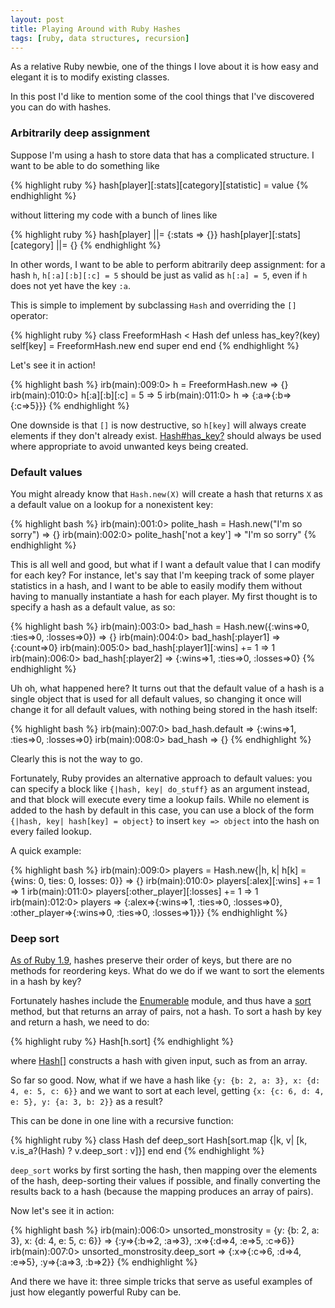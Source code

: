 ```yaml
---
layout: post
title: Playing Around with Ruby Hashes
tags: [ruby, data structures, recursion]
---
```


As a relative Ruby newbie, one of the things I love about it is how easy and elegant it is to modify existing classes.

In this post I'd like to mention some of the cool things that I've discovered you can do with hashes.

### Arbitrarily deep assignment

Suppose I'm using a hash to store data that has a complicated structure. I want to be able to do something like

{% highlight ruby %}
hash[player][:stats][category][statistic] = value
{% endhighlight %}

without littering my code with a bunch of lines like

{% highlight ruby %}
hash[player] ||= {:stats => {}}
hash[player][:stats][category] ||= {}
{% endhighlight %}

In other words, I want to be able to perform abitrarily deep assignment: for a hash `h`, `h[:a][:b][:c] = 5` should be just as valid as `h[:a] = 5`, even if `h` does not yet have the key `:a`.

This is simple to implement by subclassing `Hash` and overriding the `[]` operator:

{% highlight ruby %}
class FreeformHash < Hash
  def [](key)
    unless has_key?(key)
      self[key] = FreeformHash.new
    end
    super
  end
end
{% endhighlight %}

Let's see it in action!

{% highlight bash %}
irb(main):009:0> h = FreeformHash.new
=> {}
irb(main):010:0> h[:a][:b][:c] = 5
=> 5
irb(main):011:0> h
=> {:a=>{:b=>{:c=>5}}}
{% endhighlight %}

One downside is that `[]` is now destructive, so `h[key]` will always create elements if they don't already exist. [Hash#has_key?](http://www.ruby-doc.org/core-1.9.3/Hash.html#method-i-has_key-3F) should always be used where appropriate to avoid unwanted keys being created.

### Default values

You might already know that `Hash.new(X)` will create a hash that returns `X` as a default value on a lookup for a nonexistent key:

{% highlight bash %}
irb(main):001:0> polite_hash = Hash.new("I'm so sorry")
=> {}
irb(main):002:0> polite_hash['not a key']
=> "I'm so sorry"
{% endhighlight %}

This is all well and good, but what if I want a default value that I can modify for each key? For instance, let's say that I'm keeping track of some player statistics in a hash, and I want to be able to easily modify them without having to manually instantiate a hash for each player. My first thought is to specify a hash as a default value, as so:

{% highlight bash %}
irb(main):003:0> bad_hash = Hash.new({:wins=>0, :ties=>0, :losses=>0})
=> {}
irb(main):004:0> bad_hash[:player1]
=> {:count=>0}
irb(main):005:0> bad_hash[:player1][:wins] += 1
=> 1
irb(main):006:0> bad_hash[:player2]
=> {:wins=>1, :ties=>0, :losses=>0}
{% endhighlight %}

Uh oh, what happened here? It turns out that the default value of a hash is a single object that is used for all default values, so changing it once will change it for all default values, with nothing being stored in the hash itself:

{% highlight bash %}
irb(main):007:0> bad_hash.default
=> {:wins=>1, :ties=>0, :losses=>0}
irb(main):008:0> bad_hash
=> {}
{% endhighlight %}

Clearly this is not the way to go.

Fortunately, Ruby provides an alternative approach to default values: you can specify a block like `{|hash, key| do_stuff}` as an argument instead, and that block will execute every time a lookup fails. While no element is added to the hash by default in this case, you can use a block of the form `{|hash, key| hash[key] = object}` to insert `key => object` into the hash on every failed lookup.

A quick example:

{% highlight bash %}
irb(main):009:0> players = Hash.new{|h, k| h[k] = {wins: 0, ties: 0, losses: 0}}
=> {}
irb(main):010:0> players[:alex][:wins] += 1
=> 1
irb(main):011:0> players[:other_player][:losses] += 1
=> 1
irb(main):012:0> players
=> {:alex=>{:wins=>1, :ties=>0, :losses=>0}, :other_player=>{:wins=>0, :ties=>0, :losses=>1}}}
{% endhighlight %}

### Deep sort

[As of Ruby 1.9](http://www.igvita.com/2009/02/04/ruby-19-internals-ordered-hash/), hashes preserve their order of keys, but there are no methods for reordering keys. What do we do if we want to sort the elements in a hash by key?

Fortunately hashes include the [Enumerable](http://www.ruby-doc.org/core-1.9.3/Enumerable.html) module, and thus have a [sort](http://www.ruby-doc.org/core-1.9.3/Enumerable.html#method-i-sort) method, but that returns an array of pairs, not a hash. To sort a hash by key and return a hash, we need to do:

{% highlight ruby %}
Hash[h.sort]
{% endhighlight %}

where [Hash[]](http://www.ruby-doc.org/core-1.9.3/Hash.html#method-c-5B-5D) constructs a hash with given input, such as from an array.

So far so good. Now, what if we have a hash like `{y: {b: 2, a: 3}, x: {d: 4, e: 5, c: 6}}` and we want to sort at each level, getting `{x: {c: 6, d: 4, e: 5}, y: {a: 3, b: 2}}` as a result?

This can be done in one line with a recursive function:

{% highlight ruby %}
class Hash
  def deep_sort
    Hash[sort.map {|k, v| [k, v.is_a?(Hash) ? v.deep_sort : v]}]
  end
end
{% endhighlight %}

`deep_sort` works by first sorting the hash, then mapping over the elements of the hash, deep-sorting their values if possible, and finally converting the results back to a hash (because the mapping produces an array of pairs).

Now let's see it in action:

{% highlight bash %}
irb(main):006:0> unsorted_monstrosity = {y: {b: 2, a: 3}, x: {d: 4, e: 5, c: 6}}
=> {:y=>{:b=>2, :a=>3}, :x=>{:d=>4, :e=>5, :c=>6}}
irb(main):007:0> unsorted_monstrosity.deep_sort
=> {:x=>{:c=>6, :d=>4, :e=>5}, :y=>{:a=>3, :b=>2}}
{% endhighlight %}

And there we have it: three simple tricks that serve as useful examples of just how elegantly powerful Ruby can be.
